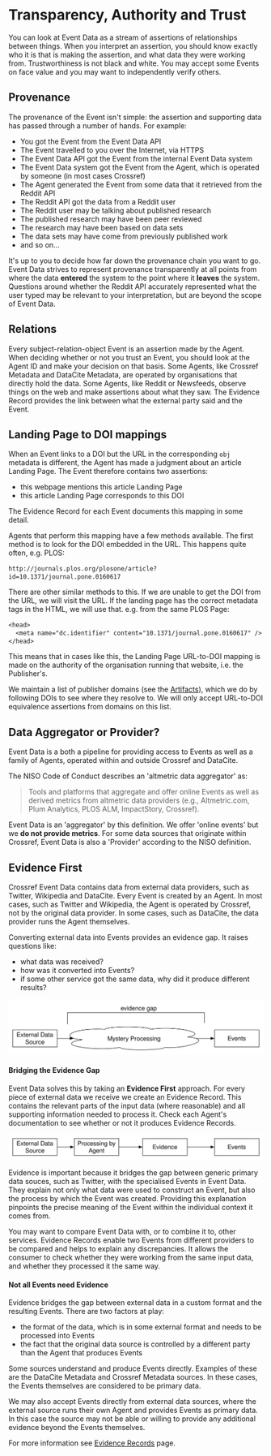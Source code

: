# Transparency, Authority and Trust

You can look at Event Data as a stream of assertions of relationships between things. When you interpret an assertion, you should know exactly who it is that is making the assertion, and what data they were working from. Trustworthiness is not black and white. You may accept some Events on face value and you may want to independently verify others. 

## Provenance

The provenance of the Event isn't simple: the assertion and supporting data has passed through a number of hands. For example:

 - You got the Event from the Event Data API
 - The Event travelled to you over the Internet, via HTTPS
 - The Event Data API got the Event from the internal Event Data system
 - The Event Data system got the Event from the Agent, which is operated by someone (in most cases Crossref)
 - The Agent generated the Event from some data that it retrieved from the Reddit API
 - The Reddit API got the data from a Reddit user
 - The Reddit user may be talking about published research
 - The published research may have been peer reviewed
 - The research may have been based on data sets
 - The data sets may have come from previously published work
 - and so on...

It's up to you to decide how far down the provenance chain you want to go. Event Data strives to represent provenance transparently at all points from where the data **entered** the system to the point where it **leaves** the system. Questions around whether the Reddit API accurately represented what the user typed may be relevant to your interpretation, but are beyond the scope of Event Data.

## Relations

Every subject-relation-object Event is an assertion made by the Agent. When deciding whether or not you trust an Event, you should look at the Agent ID and make your decision on that basis. Some Agents, like Crossref Metadata and DataCite Metadata, are operated by organisations that directly hold the data. Some Agents, like Reddit or Newsfeeds, observe things on the web and make assertions about what they saw. The Evidence Record provides the link between what the external party said and the Event.

## Landing Page to DOI mappings

When an Event links to a DOI but the URL in the corresponding `obj` metadata is different, the Agent has made a judgment about an article Landing Page. The Event therefore contains two assertions:

 - this webpage mentions this article Landing Page
 - this article Landing Page corresponds to this DOI

The Evidence Record for each Event documents this mapping in some detail.

Agents that perform this mapping have a few methods available. The first method is to look for the DOI embedded in the URL. This happens quite often, e.g. PLOS:

    http://journals.plos.org/plosone/article?id=10.1371/journal.pone.0160617

There are other similar methods to this. If we are unable to get the DOI from the URL, we will visit the URL. If the landing page has the correct metadata tags in the HTML, we will use that. e.g. from the same PLOS Page:

    <head>
      <meta name="dc.identifier" content="10.1371/journal.pone.0160617" />
    </head>

This means that in cases like this, the Landing Page URL-to-DOI mapping is made on the authority of the organisation running that website, i.e. the Publisher's. 

We maintain a list of publisher domains (see the [Artifacts](artifacts)), which we do by following DOIs to see where they resolve to. We will only accept URL-to-DOI equivalence assertions from domains on this list. 

## Data Aggregator or Provider?

Event Data is a both a pipeline for providing access to Events as well as a family of Agents, operated within and outside Crossref and DataCite. 

The NISO Code of Conduct describes an 'altmetric data aggregator' as:

> Tools and platforms that aggregate and offer online Events as well as derived metrics from altmetric data providers (e.g., Altmetric.com, Plum Analytics, PLOS ALM, ImpactStory, Crossref).

Event Data is an 'aggregator' by this definition. We offer 'online events' but we **do not provide metrics**. For some data sources that originate within Crossref, Event Data is also a 'Provider' according to the NISO definition.

<a name="concept-evidence-first"></a>
## Evidence First

Crossref Event Data contains data from external data providers, such as Twitter, Wikipedia and DataCite. Every Event is created by an Agent. In most cases, such as Twitter and Wikipedia, the Agent is operated by Crossref, not by the original data provider. In some cases, such as DataCite, the data provider runs the Agent themselves.

Converting external data into Events provides an evidence gap. It raises questions like:

 - what data was received?
 - how was it converted into Events?
 - if some other service got the same data, why did it produce different results?

<img src="../../images/evidence-first-evidence-gap.svg" alt="Evidence Gap" class="img-responsive">

#### Bridging the Evidence Gap

Event Data solves this by taking an **Evidence First** approach. For every piece of external data we receive we create an Evidence Record. This contains the relevant parts of the input data (where reasonable) and all supporting information needed to process it. Check each Agent's documentation to see whether or not it produces Evidence Records.

<img src="../../images/evidence-first-bridge.svg" alt="Bridging the Evidence Gap" class="img-responsive">

Evidence is important because it bridges the gap between generic primary data souces, such as Twitter, with the specialised Events in Event Data. They explain not only what data were used to construct an Event, but also the process by which the Event was created. Providing this explanation pinpoints the precise meaning of the Event within the individual context it comes from.

You may want to compare Event Data with, or to combine it to, other services. Evidence Records enable two Events from different providers to be compared and helps to explain any discrepancies. It allows the consumer to check whether they were working from the same input data, and whether they processed it the same way.

<a name="evidence-not-all"></a>
#### Not all Events need Evidence

Evidence bridges the gap between external data in a custom format and the resulting Events. There are two factors at play:

 - the format of the data, which is in some external format and needs to be processed into Events
 - the fact that the original data source is controlled by a different party than the Agent that produces Events

Some sources understand and produce Events directly. Examples of these are the DataCite Metadata and Crossref Metadata sources. In these cases, the Events themselves are considered to be primary data.

We may also accept Events directly from external data sources, where the external source runs their own Agent and provides Events as primary data. In this case the source may not be able or willing to provide any additional evidence beyond the Events themselves.

For more information see [Evidence Records](evidence-records) page.

